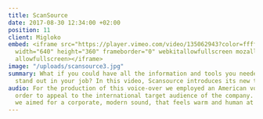 ```yaml
---
title: ScanSource
date: 2017-08-30 12:34:00 +02:00
position: 11
client: Migloko
embed: <iframe src="https://player.vimeo.com/video/135062943?color=ffffff&title=0&byline=0&portrait=0"
  width="640" height="360" frameborder="0" webkitallowfullscreen mozallowfullscreen
  allowfullscreen></iframe>
image: "/uploads/scansource3.jpg"
summary: What if you could have all the information and tools you needed to help you
  stand out in your job? In this video, Scansource introduces its new technology ParterPAD.
audio: For the production of this voice-over we employed an American voice actor in
  order to appeal to the international target audience of the company. For the music
  we aimed for a corporate, modern sound, that feels warm and human at the same time.
---
```


